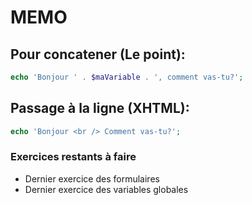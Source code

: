 # MEMO
## Pour concatener (Le point):
``` php
echo 'Bonjour ' . $maVariable . ', comment vas-tu?';
```
## Passage à la ligne (XHTML):
``` php
echo 'Bonjour <br /> Comment vas-tu?';
```

### Exercices restants à faire
* Dernier exercice des formulaires
* Dernier exercice des variables globales